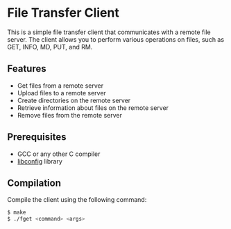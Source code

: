 # File Transfer Client

This is a simple file transfer client that communicates with a remote file server. The client allows you to perform various operations on files, such as GET, INFO, MD, PUT, and RM.

## Features

- Get files from a remote server
- Upload files to a remote server
- Create directories on the remote server
- Retrieve information about files on the remote server
- Remove files from the remote server

## Prerequisites

- GCC or any other C compiler
- [libconfig](https://github.com/hyperrealm/libconfig) library

## Compilation

Compile the client using the following command:

```sh
$ make
$ ./fget <command> <args>